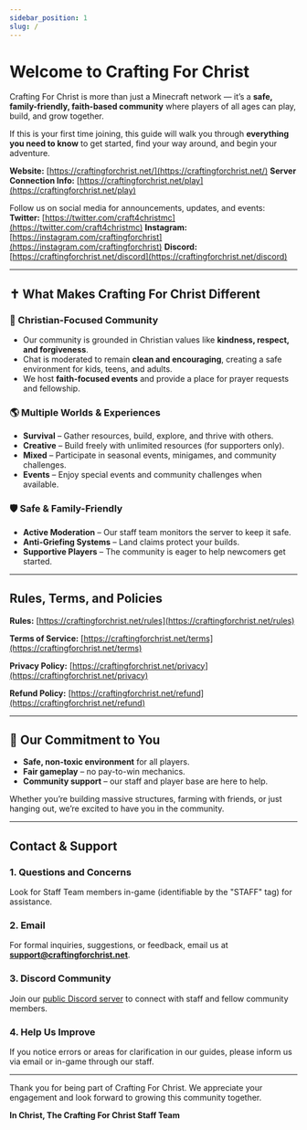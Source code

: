 ```yaml
---
sidebar_position: 1
slug: /
---
```


# Welcome to Crafting For Christ

Crafting For Christ is more than just a Minecraft network — it’s a **safe, family-friendly, faith-based community** where players of all ages can play, build, and grow together.

If this is your first time joining, this guide will walk you through **everything you need to know** to get started, find your way around, and begin your adventure.

**Website:** [https://craftingforchrist.net/](https://craftingforchrist.net/)
**Server Connection Info:** [https://craftingforchrist.net/play](https://craftingforchrist.net/play)

Follow us on social media for announcements, updates, and events:
**Twitter:** [https://twitter.com/craft4christmc](https://twitter.com/craft4christmc)
**Instagram:** [https://instagram.com/craftingforchrist](https://instagram.com/craftingforchrist)
**Discord:** [https://craftingforchrist.net/discord](https://craftingforchrist.net/discord)

---

## ✝️ What Makes Crafting For Christ Different

### 🙌 Christian-Focused Community

* Our community is grounded in Christian values like **kindness, respect, and forgiveness**.
* Chat is moderated to remain **clean and encouraging**, creating a safe environment for kids, teens, and adults.
* We host **faith-focused events** and provide a place for prayer requests and fellowship.

### 🌎 Multiple Worlds & Experiences

* **Survival** – Gather resources, build, explore, and thrive with others.
* **Creative** – Build freely with unlimited resources (for supporters only).
* **Mixed** – Participate in seasonal events, minigames, and community challenges.
* **Events** – Enjoy special events and community challenges when available.

### 🛡 Safe & Family-Friendly

* **Active Moderation** – Our staff team monitors the server to keep it safe.
* **Anti-Griefing Systems** – Land claims protect your builds.
* **Supportive Players** – The community is eager to help newcomers get started.

---

## Rules, Terms, and Policies

**Rules:** [https://craftingforchrist.net/rules](https://craftingforchrist.net/rules)

**Terms of Service:** [https://craftingforchrist.net/terms](https://craftingforchrist.net/terms)

**Privacy Policy:** [https://craftingforchrist.net/privacy](https://craftingforchrist.net/privacy)

**Refund Policy:** [https://craftingforchrist.net/refund](https://craftingforchrist.net/refund)

---

## 🙏 Our Commitment to You

* **Safe, non-toxic environment** for all players.
* **Fair gameplay** – no pay-to-win mechanics.
* **Community support** – our staff and player base are here to help.

Whether you’re building massive structures, farming with friends, or just hanging out, we’re excited to have you in the community.

---

## Contact & Support

### 1. Questions and Concerns

Look for Staff Team members in-game (identifiable by the "STAFF" tag) for assistance.

### 2. Email

For formal inquiries, suggestions, or feedback, email us at **[support@craftingforchrist.net](mailto:support@craftingforchrist.net)**.

### 3. Discord Community

Join our [public Discord server](https://craftingforchrist.net/discord) to connect with staff and fellow community members.

### 4. Help Us Improve

If you notice errors or areas for clarification in our guides, please inform us via email or in-game through our staff.

---

Thank you for being part of Crafting For Christ. We appreciate your engagement and look forward to growing this community together.

**In Christ,
The Crafting For Christ Staff Team**